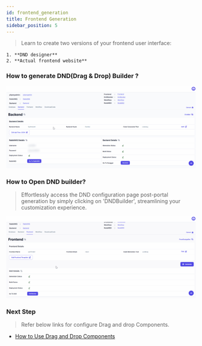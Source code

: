 ```yaml
---
id: frontend_generation
title: Frontend Generation
sidebar_position: 5
---
```


> Learn to create two versions of your frontend user interface:

    1. **DND designer**
    2. **Actual frontend website**

### How to generate DND(Drag & Drop) Builder ? 

![DND Generation](../../../static/img/frontend_generation.gif)

### How to Open DND builder?

> Effortlessly access the DND configuration page post-portal generation by simply clicking on 'DNDBuilder', streamlining your customization experience.

![Open DND](../../../static/img/open_dnd.gif)

### Next Step

> Refer below links for configure Drag and drop Components.

- [How to Use Drag and Drop Components](../../dnd-usage/working-with-components.md)